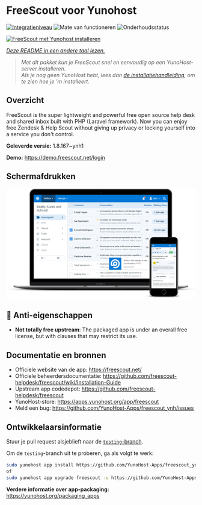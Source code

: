 <!--
NB: Deze README is automatisch gegenereerd door <https://github.com/YunoHost/apps/tree/master/tools/readme_generator>
Hij mag NIET handmatig aangepast worden.
-->

# FreeScout voor Yunohost

[![Integratieniveau](https://apps.yunohost.org/badge/integration/freescout)](https://ci-apps.yunohost.org/ci/apps/freescout/)
![Mate van functioneren](https://apps.yunohost.org/badge/state/freescout)
![Onderhoudsstatus](https://apps.yunohost.org/badge/maintained/freescout)

[![FreeScout met Yunohost installeren](https://install-app.yunohost.org/install-with-yunohost.svg)](https://install-app.yunohost.org/?app=freescout)

*[Deze README in een andere taal lezen.](./ALL_README.md)*

> *Met dit pakket kun je FreeScout snel en eenvoudig op een YunoHost-server installeren.*  
> *Als je nog geen YunoHost hebt, lees dan [de installatiehandleiding](https://yunohost.org/install), om te zien hoe je 'm installeert.*

## Overzicht

FreeScout is the super lightweight and powerful free open source help desk and shared inbox built with PHP (Laravel framework). Now you can enjoy free Zendesk & Help Scout without giving up privacy or locking yourself into a service you don't control.

**Geleverde versie:** 1.8.167~ynh1

**Demo:** <https://demo.freescout.net/login>

## Schermafdrukken

![Schermafdrukken van FreeScout](./doc/screenshots/screenshot.png)

## :red_circle: Anti-eigenschappen

- **Not totally free upstream**: The packaged app is under an overall free license, but with clauses that may restrict its use.

## Documentatie en bronnen

- Officiele website van de app: <https://freescout.net/>
- Officiele beheerdersdocumentatie: <https://github.com/freescout-helpdesk/freescout/wiki/Installation-Guide>
- Upstream app codedepot: <https://github.com/freescout-helpdesk/freescout>
- YunoHost-store: <https://apps.yunohost.org/app/freescout>
- Meld een bug: <https://github.com/YunoHost-Apps/freescout_ynh/issues>

## Ontwikkelaarsinformatie

Stuur je pull request alsjeblieft naar de [`testing`-branch](https://github.com/YunoHost-Apps/freescout_ynh/tree/testing).

Om de `testing`-branch uit te proberen, ga als volgt te werk:

```bash
sudo yunohost app install https://github.com/YunoHost-Apps/freescout_ynh/tree/testing --debug
of
sudo yunohost app upgrade freescout -u https://github.com/YunoHost-Apps/freescout_ynh/tree/testing --debug
```

**Verdere informatie over app-packaging:** <https://yunohost.org/packaging_apps>

